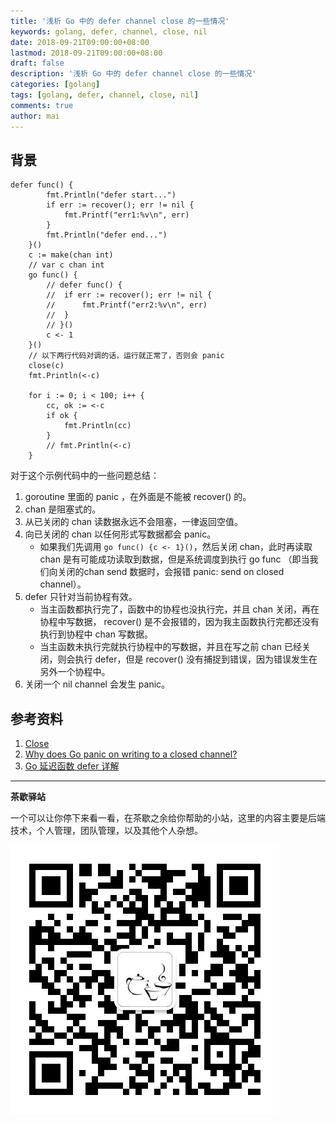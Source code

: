 ```yaml
---
title: '浅析 Go 中的 defer channel close 的一些情况'
keywords: golang, defer, channel, close, nil
date: 2018-09-21T09:00:00+08:00
lastmod: 2018-09-21T09:00:00+08:00
draft: false
description: '浅析 Go 中的 defer channel close 的一些情况'
categories: [golang]
tags: [golang, defer, channel, close, nil]
comments: true
author: mai
---
```


## 背景

```golang
defer func() {
		fmt.Println("defer start...")
		if err := recover(); err != nil {
			fmt.Printf("err1:%v\n", err)
		}
		fmt.Println("defer end...")
	}()
	c := make(chan int)
	// var c chan int
	go func() {
		// defer func() {
		// 	if err := recover(); err != nil {
		// 		fmt.Printf("err2:%v\n", err)
		// 	}
		// }()
		c <- 1
	}()
	// 以下两行代码对调的话，运行就正常了，否则会 panic
	close(c)
	fmt.Println(<-c)

	for i := 0; i < 100; i++ {
		cc, ok := <-c
		if ok {
			fmt.Println(cc)
		}
		// fmt.Println(<-c)
	}
```

对于这个示例代码中的一些问题总结：

1. goroutine 里面的 panic ，在外面是不能被 recover() 的。
2. chan 是阻塞式的。
3. 从已关闭的 chan 读数据永远不会阻塞，一律返回空值。
4. 向已关闭的 chan 以任何形式写数据都会 panic。
	- 如果我们先调用 `go func() {c <- 1}()`，然后关闭 chan，此时再读取 chan 是有可能成功读取到数据，但是系统调度到执行 go func （即当我们向关闭的chan send 数据时，会报错 panic: send on closed channel）。
5. defer 只针对当前协程有效。
	- 当主函数都执行完了，函数中的协程也没执行完，并且 chan 关闭，再在协程中写数据， recover() 是不会报错的，因为我主函数执行完都还没有执行到协程中 chan 写数据。
	- 当主函数未执行完就执行协程中的写数据，并且在写之前 chan 已经关闭，则会执行 defer，但是 recover() 没有捕捉到错误，因为错误发生在另外一个协程中。
6. 关闭一个 nil channel 会发生 panic。

## 参考资料

1. [Close](https://golang.org/ref/spec#Close)
2. [Why does Go panic on writing to a closed channel?](https://stackoverflow.com/questions/34897843/why-does-go-panic-on-writing-to-a-closed-channel)
3. [Go 延迟函数 defer 详解](https://mp.weixin.qq.com/s/5xeAOYi3OoxCEPe-S2RE2Q)

----

**茶歇驿站**

一个可以让你停下来看一看，在茶歇之余给你帮助的小站，这里的内容主要是后端技术，个人管理，团队管理，以及其他个人杂想。

![茶歇驿站二维码](https://raw.githubusercontent.com/yangwenmai/maiyang.me/master/blog/tech_tea.jpg)

